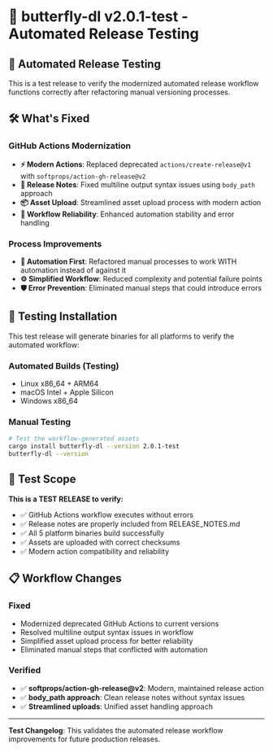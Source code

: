 # 🚀 butterfly-dl v2.0.1-test - Automated Release Testing

## 🔧 Automated Release Testing

This is a test release to verify the modernized automated release workflow functions correctly after refactoring manual versioning processes.

## 🛠️ What's Fixed

### GitHub Actions Modernization
- **⚡ Modern Actions**: Replaced deprecated `actions/create-release@v1` with `softprops/action-gh-release@v2`
- **📝 Release Notes**: Fixed multiline output syntax issues using `body_path` approach
- **📦 Asset Upload**: Streamlined asset upload process with modern action
- **🔄 Workflow Reliability**: Enhanced automation stability and error handling

### Process Improvements
- **🤖 Automation First**: Refactored manual processes to work WITH automation instead of against it
- **⚙️ Simplified Workflow**: Reduced complexity and potential failure points
- **🛡️ Error Prevention**: Eliminated manual steps that could introduce errors

## 🧪 Testing Installation

This test release will generate binaries for all platforms to verify the automated workflow:

### Automated Builds (Testing)
- Linux x86_64 + ARM64
- macOS Intel + Apple Silicon  
- Windows x86_64

### Manual Testing
```bash
# Test the workflow-generated assets
cargo install butterfly-dl --version 2.0.1-test
butterfly-dl --version
```

## 🧪 Test Scope

**This is a TEST RELEASE to verify:**
- ✅ GitHub Actions workflow executes without errors
- ✅ Release notes are properly included from RELEASE_NOTES.md
- ✅ All 5 platform binaries build successfully
- ✅ Assets are uploaded with correct checksums
- ✅ Modern action compatibility and reliability

## 📋 Workflow Changes

### Fixed
- Modernized deprecated GitHub Actions to current versions
- Resolved multiline output syntax issues in workflow
- Simplified asset upload process for better reliability
- Eliminated manual steps that conflicted with automation

### Verified
- ✅ **softprops/action-gh-release@v2**: Modern, maintained release action  
- ✅ **body_path approach**: Clean release notes without syntax issues
- ✅ **Streamlined uploads**: Unified asset handling approach

---

**Test Changelog**: This validates the automated release workflow improvements for future production releases.